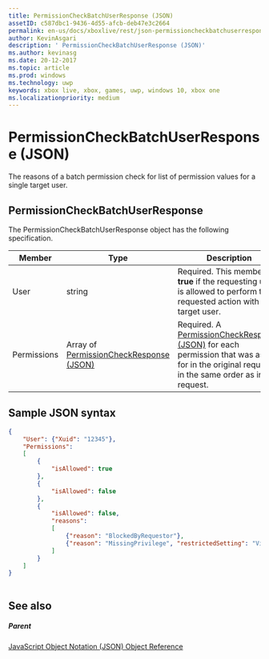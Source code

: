 ```yaml
---
title: PermissionCheckBatchUserResponse (JSON)
assetID: c587dbc1-9436-4d55-afcb-deb47e3c2664
permalink: en-us/docs/xboxlive/rest/json-permissioncheckbatchuserresponse.html
author: KevinAsgari
description: ' PermissionCheckBatchUserResponse (JSON)'
ms.author: kevinasg
ms.date: 20-12-2017
ms.topic: article
ms.prod: windows
ms.technology: uwp
keywords: xbox live, xbox, games, uwp, windows 10, xbox one
ms.localizationpriority: medium
---
```



# PermissionCheckBatchUserResponse (JSON)
The reasons of a batch permission check for list of permission values for a single target user. 
<a id="ID4EN"></a>

 
## PermissionCheckBatchUserResponse
 
The PermissionCheckBatchUserResponse object has the following specification.
 
| Member| Type| Description| 
| --- | --- | --- | 
| User| string| Required. This member is <b>true</b> if the requesting user is allowed to perform the requested action with the target user.| 
| Permissions| Array of [PermissionCheckResponse (JSON)](json-permissioncheckresponse.md)| Required. A [PermissionCheckResponse (JSON)](json-permissioncheckresponse.md) for each permission that was asked for in the original request, in the same order as in the request.| 
  
<a id="ID4E4B"></a>

 
## Sample JSON syntax
 

```json
{
    "User": {"Xuid": "12345"},
    "Permissions":
    [
        {
            "isAllowed": true
        },
        {
            "isAllowed": false
        },
        {
            "isAllowed": false,
            "reasons":
            [
                {"reason": "BlockedByRequestor"},
                {"reason": "MissingPrivilege", "restrictedSetting": "VideoCommunications"}
            ]
        }
    ]
}
    
```

  
<a id="ID4EGC"></a>

 
## See also
 
<a id="ID4EIC"></a>

 
##### Parent 

[JavaScript Object Notation (JSON) Object Reference](atoc-xboxlivews-reference-json.md)

   